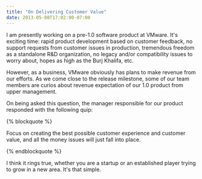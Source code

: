 ```yaml
---
title: "On Delivering Customer Value"
date: 2013-05-08T17:02:00-07:00
---
```


I am presently working on a pre-1.0 software product at VMware. It's exciting
time: rapid product development based on customer feedback, no support requests
from customer issues in production, tremendous freedom as a standalone R&D
organization, no legacy and/or compatibility issues to worry about, hopes as
high as the Burj Khalifa, etc.

However, as a business, VMware obviously has plans to make revenue from our
efforts.  As we come close to the release milestone, some of our team members
are curios about revenue expectation of our 1.0 product from upper management.

On being asked this question, the manager responsible for our product responded
with the following quip:

{% blockquote %}

Focus on creating the best possible customer experience and customer value, and all the money issues will just fall into place.

{% endblockquote %}

I think it rings true, whether you are a startup or an established player
trying to grow in a new area. It's that simple.
